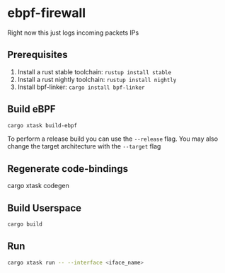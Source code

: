 # ebpf-firewall

Right now this just logs incoming packets IPs

## Prerequisites

1. Install a rust stable toolchain: `rustup install stable`
1. Install a rust nightly toolchain: `rustup install nightly`
1. Install bpf-linker: `cargo install bpf-linker`

## Build eBPF

```bash
cargo xtask build-ebpf
```

To perform a release build you can use the `--release` flag.
You may also change the target architecture with the `--target` flag

## Regenerate code-bindings

cargo xtask codegen

## Build Userspace

```bash
cargo build
```

## Run

```bash
cargo xtask run -- --interface <iface_name>
```
